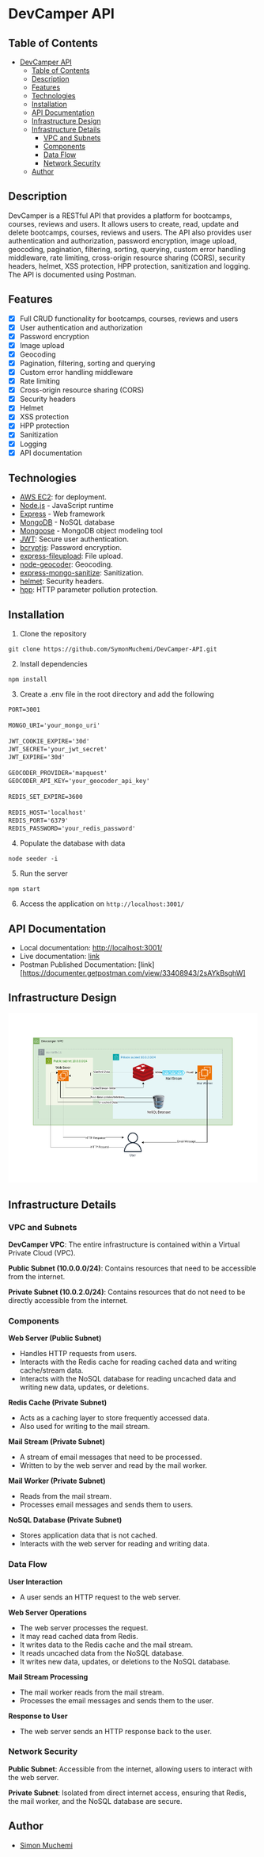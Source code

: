 # DevCamper API

## Table of Contents

- [DevCamper API](#devcamper-api)
  - [Table of Contents](#table-of-contents)
  - [Description](#description)
  - [Features](#features)
  - [Technologies](#technologies)
  - [Installation](#installation)
  - [API Documentation](#api-documentation)
  - [Infrastructure Design](#infrastructure-design)
  - [Infrastructure Details](#infrastructure-details)
    - [VPC and Subnets](#vpc-and-subnets)
    - [Components](#components)
    - [Data Flow](#data-flow)
    - [Network Security](#network-security)
  - [Author](#author)

## Description

DevCamper is a RESTful API that provides a platform for bootcamps, courses, reviews and users. It allows users to create, read, update and delete bootcamps, courses, reviews and users. The API also provides user authentication and authorization, password encryption, image upload, geocoding, pagination, filtering, sorting, querying, custom error handling middleware, rate limiting, cross-origin resource sharing (CORS), security headers, helmet, XSS protection, HPP protection, sanitization and logging. The API is documented using Postman.

## Features

- [x] Full CRUD functionality for bootcamps, courses, reviews and users
- [x] User authentication and authorization
- [x] Password encryption
- [x] Image upload
- [x] Geocoding
- [x] Pagination, filtering, sorting and querying
- [x] Custom error handling middleware
- [x] Rate limiting
- [x] Cross-origin resource sharing (CORS)
- [x] Security headers
- [x] Helmet
- [x] XSS protection
- [x] HPP protection
- [x] Sanitization
- [x] Logging
- [x] API documentation

## Technologies

- [AWS EC2](https://aws.amazon.com/ec2/): for deployment.
- [Node.js](https://nodejs.org/) - JavaScript runtime
- [Express](https://expressjs.com/) - Web framework
- [MongoDB](https://www.mongodb.com/) - NoSQL database
- [Mongoose](https://mongoosejs.com/) - MongoDB object modeling tool
- [JWT](https://jwt.io/): Secure user authentication.
- [bcryptjs](https://www.npmjs.com/package/bcryptjs): Password encryption.
- [express-fileupload](https://www.npmjs.com/package/express-fileupload): File upload.
- [node-geocoder](https://www.npmjs.com/package/node-geocoder): Geocoding.
- [express-mongo-sanitize](https://www.npmjs.com/package/express-mongo-sanitize): Sanitization.
- [helmet](https://www.npmjs.com/package/helmet): Security headers.
- [hpp](https://www.npmjs.com/package/hpp): HTTP parameter pollution protection.

## Installation

1. Clone the repository

```
git clone https://github.com/SymonMuchemi/DevCamper-API.git
```

2. Install dependencies

```
npm install
```

3. Create a .env file in the root directory and add the following

```
PORT=3001

MONGO_URI='your_mongo_uri'

JWT_COOKIE_EXPIRE='30d'
JWT_SECRET='your_jwt_secret'
JWT_EXPIRE='30d'

GEOCODER_PROVIDER='mapquest'
GEOCODER_API_KEY='your_geocoder_api_key'

REDIS_SET_EXPIRE=3600

REDIS_HOST='localhost'
REDIS_PORT='6379'
REDIS_PASSWORD='your_redis_password'
```

4. Populate the database with data

```
node seeder -i
```

5. Run the server

```
npm start
```

6. Access the application on `http://localhost:3001/`

## API Documentation

- Local documentation: [http://localhost:3001/](http://localhost:3001/)
- Live documentation: [link](https://51.21.253.85/)
- Postman Published Documentation: [link][https://documenter.getpostman.com/view/33408943/2sAYkBsghW]

## Infrastructure Design

![Devcamper Infrastructure Design Diagram](<Devcamper Architectural Diagram with region.png>)

## Infrastructure Details

### VPC and Subnets

**DevCamper VPC**: The entire infrastructure is contained within a Virtual Private Cloud (VPC).

**Public Subnet (10.0.0.0/24)**: Contains resources that need to be accessible from the internet.

**Private Subnet (10.0.2.0/24)**: Contains resources that do not need to be directly accessible from the internet.

### Components

**Web Server (Public Subnet)**

- Handles HTTP requests from users.
- Interacts with the Redis cache for reading cached data and writing cache/stream data.
- Interacts with the NoSQL database for reading uncached data and writing new data, updates, or deletions.

**Redis Cache (Private Subnet)**

- Acts as a caching layer to store frequently accessed data.
- Also used for writing to the mail stream.

**Mail Stream (Private Subnet)**

- A stream of email messages that need to be processed.
- Written to by the web server and read by the mail worker.

**Mail Worker (Private Subnet)**

- Reads from the mail stream.
- Processes email messages and sends them to users.

**NoSQL Database (Private Subnet)**

- Stores application data that is not cached.
- Interacts with the web server for reading and writing data.

### Data Flow

**User Interaction**

- A user sends an HTTP request to the web server.

**Web Server Operations**

- The web server processes the request.
- It may read cached data from Redis.
- It writes data to the Redis cache and the mail stream.
- It reads uncached data from the NoSQL database.
- It writes new data, updates, or deletions to the NoSQL database.

**Mail Stream Processing**

- The mail worker reads from the mail stream.
- Processes the email messages and sends them to the user.

**Response to User**

- The web server sends an HTTP response back to the user.

### Network Security

**Public Subnet**: Accessible from the internet, allowing users to interact with the web server.

**Private Subnet**: Isolated from direct internet access, ensuring that Redis, the mail worker, and the NoSQL database are secure.

## Author

- [Simon Muchemi](https:www.github.com/SymonMuchemi)
